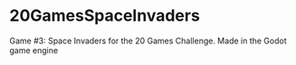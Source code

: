 # 20GamesSpaceInvaders
 Game #3: Space Invaders for the 20 Games Challenge. Made in the Godot game engine
